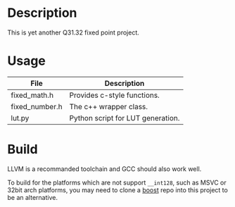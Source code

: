 # Description

This is yet another Q31.32 fixed point project.

# Usage

|File|Description|
|-|-|
|fixed_math.h|Provides c-style functions.|
|fixed_number.h|The c++ wrapper class.|
|lut.py|Python script for LUT generation.|

# Build

LLVM is a recommanded toolchain and GCC should also work well.

To build for the platforms which are not support `__int128`, such as MSVC or 32bit arch platforms, you may need to clone a [boost](https://github.com/boostorg/boost) repo into this project to be an alternative.